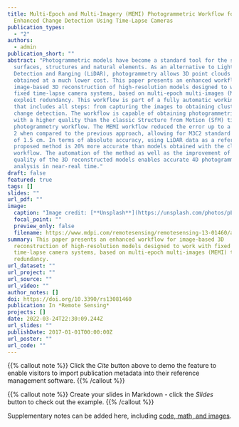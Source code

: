 ```yaml
---
title: Multi-Epoch and Multi-Imagery (MEMI) Photogrammetric Workflow for
  Enhanced Change Detection Using Time-Lapse Cameras
publication_types:
  - "2"
authors:
  - admin
publication_short: ""
abstract: "Photogrammetric models have become a standard tool for the study of
  surfaces, structures and natural elements. As an alternative to Light
  Detection and Ranging (LiDAR), photogrammetry allows 3D point clouds to be
  obtained at a much lower cost. This paper presents an enhanced workflow for
  image-based 3D reconstruction of high-resolution models designed to work with
  fixed time-lapse camera systems, based on multi-epoch multi-images (MEMI) to
  exploit redundancy. This workflow is part of a fully automatic working setup
  that includes all steps: from capturing the images to obtaining clusters from
  change detection. The workflow is capable of obtaining photogrammetric models
  with a higher quality than the classic Structure from Motion (SfM) time-lapse
  photogrammetry workflow. The MEMI workflow reduced the error up to a factor of
  2 when compared to the previous approach, allowing for M3C2 standard deviation
  of 1.5 cm. In terms of absolute accuracy, using LiDAR data as a reference, our
  proposed method is 20% more accurate than models obtained with the classic
  workflow. The automation of the method as well as the improvement of the
  quality of the 3D reconstructed models enables accurate 4D photogrammetric
  analysis in near-real time."
draft: false
featured: true
tags: []
slides: ""
url_pdf: ""
image:
  caption: "Image credit: [**Unsplash**](https://unsplash.com/photos/pLCdAaMFLTE)"
  focal_point: ""
  preview_only: false
  filename: https://www.mdpi.com/remotesensing/remotesensing-13-01460/article_deploy/html/images/remotesensing-13-01460-ag.png
summary: This paper presents an enhanced workflow for image-based 3D
  reconstruction of high-resolution models designed to work with fixed
  time-lapse camera systems, based on multi-epoch multi-images (MEMI) to exploit
  redundancy.
url_dataset: ""
url_project: ""
url_source: ""
url_video: ""
author_notes: []
doi: https://doi.org/10.3390/rs13081460
publication: In *Remote Sensing*
projects: []
date: 2022-03-24T22:30:09.244Z
url_slides: ""
publishDate: 2017-01-01T00:00:00Z
url_poster: ""
url_code: ""
---
```


{{% callout note %}}
Click the *Cite* button above to demo the feature to enable visitors to import publication metadata into their reference management software.
{{% /callout %}}

{{% callout note %}}
Create your slides in Markdown - click the *Slides* button to check out the example.
{{% /callout %}}

Supplementary notes can be added here, including [code, math, and images](https://wowchemy.com/docs/writing-markdown-latex/).
